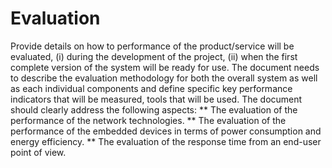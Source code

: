 # Evaluation
Provide details on how to performance of the product/service will be evaluated, 
(i) during the development of the project, 
(ii) when the first complete version of the system will be ready for use. The document needs to describe the evaluation methodology for both the 
overall system as well as each individual components and define specific key performance indicators that will be measured, tools that will be used.
The document should clearly address the following aspects:
** The evaluation of the performance of the network technologies.
** The evaluation of the performance of the embedded devices in terms of power consumption and energy efficiency.
** The evaluation of the response time from an end-user point of view.